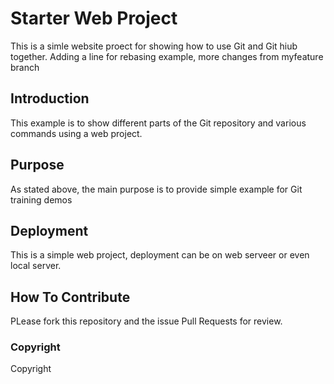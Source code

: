 # Starter Web Project

This is a simle website proect for 
showing how to use Git and Git hiub together.  Adding a line for rebasing example, more changes from myfeature branch

## Introduction

This example is to show different parts of
 the Git repository and various commands
 using a web project.

## Purpose

As stated above, the main purpose is to provide
simple example for Git training demos

## Deployment

This is a simple web project, deployment can be on
web serveer or even local server.

## How To Contribute

PLease fork this repository and the issue Pull Requests for
review.

### Copyright

Copyright